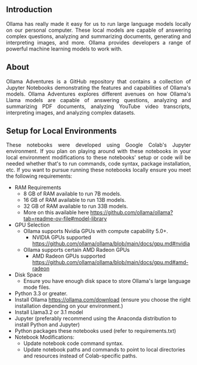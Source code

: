 ## Introduction

<p align="justify">
Ollama has really made it easy for us to run large language models locally on our personal computer. These local models are capable of answering
complex questions, analyzing and summarizing documents, generating and interpreting images, and more. Ollama provides developers a range of powerful
machine learning models to work with.
</p>

## About
<p align="justify">
Ollama Adventures is a GitHub repository that contains a collection of Jupyter Notebooks demonstrating the features and capabilities of Ollama's models.
Ollama Adventures explores different avenues on how Ollama's Llama models are capable of answering questions, analyzing and summarizing PDF documents, analyzing
YouTube video transcripts, interpreting images, and analyzing complex datasets. 
</p>

## Setup for Local Environments
<p align="justify">
These notebooks were developed using Google Colab's Jupyter environment. If you plan on playing around with these notebooks in your local environment modifications to these notebooks' setup or code will be needed whether that's to run commands, code syntax, package installation, etc. If you want to pursue running these notebooks locally ensure you meet the following requirements:
</p>

  * RAM Requirements
    * 8 GB of RAM available to run 7B models.
    * 16 GB of RAM available to run 13B models.
    * 32 GB of RAM available to run 33B models.
    * More on this available here https://github.com/ollama/ollama?tab=readme-ov-file#model-library
  * GPU Selection
    * Ollama supports Nvidia GPUs with compute capability 5.0+.
      * NVIDIA GPUs supported https://github.com/ollama/ollama/blob/main/docs/gpu.md#nvidia
    * Ollama supports certain AMD Radeon GPUs
      * AMD Radeon GPUs supported https://github.com/ollama/ollama/blob/main/docs/gpu.md#amd-radeon
  * Disk Space
    * Ensure you have enough disk space to store Ollama's large language mode files.
  * Python 3.3 or greater.
  * Install Ollama https://ollama.com/download (ensure you choose the right installation depending on your environment.) 
  * Install Llama3.2 or 3.1 model
  * Jupyter (preferably recommend using the Anaconda distribution to install Python and Jupyter)
  * Python packages these notebooks used (refer to requirements.txt)
  * Notebook Modifications:
    * Update notebook code command syntax.
    * Update notebook paths and commands to point to local directories and resources instead of Colab-specific paths.
    

  
    
